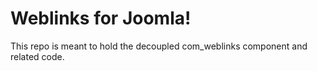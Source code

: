 # Weblinks for Joomla!

This repo is meant to hold the decoupled com_weblinks component and related code.
